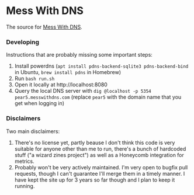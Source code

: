 # Mess With DNS

The source for [Mess With DNS](https://messwithdns.net).

### Developing

Instructions that are probably missing some important steps:

1. Install powerdns (`apt install pdns-backend-sqlite3 pdns-backend-bind` in Ubuntu, `brew install pdns` in Homebrew)
2. Run `bash run.sh`
3. Open it locally at http://localhost:8080
4. Query the local DNS server with `dig @localhost -p 5354 pear5.messwithdns.com` (replace `pear5` with the domain name that you get when logging in)

### Disclaimers

Two main disclaimers:

1. There's no license yet, partly beause I don't think this code is very
   suitable for anyone other than me to run, there's a bunch of hardcoded stuff
   ("a wizard zines project") as well as a Honeycomb integration for metrics.
2. Probably won't be very actively maintained. I'm very open to bugfix pull
   requests, though I can't guarantee I'll merge them in a timely manner. I
   have kept the site up for 3 years so far though and I plan to keep it
   running.
